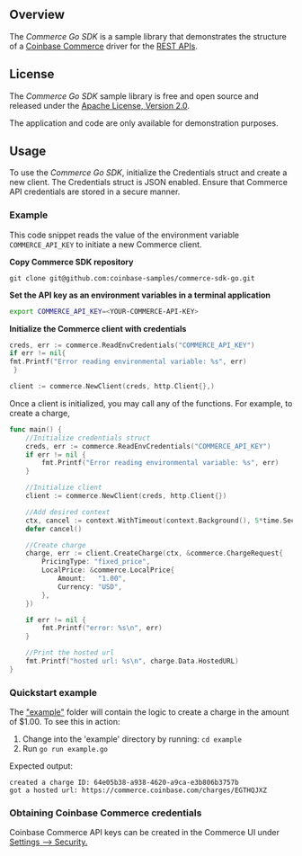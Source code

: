 ## Overview

The _Commerce Go SDK_ is a sample library that demonstrates the structure of a [Coinbase Commerce](https://commerce.coinbase.com/) driver for the [REST APIs](https://docs.cloud.coinbase.com/commerce/reference).

## License

The _Commerce Go SDK_ sample library is free and open source and released under the [Apache License, Version 2.0](https://github.com/coinbase-samples/commerce-sdk-go/blob/main/LICENSE).

The application and code are only available for demonstration purposes.

## Usage

To use the _Commerce Go SDK_, initialize the Credentials struct and create a new client. The Credentials struct is JSON enabled. Ensure that Commerce API credentials are stored in a secure manner.

### Example

This code snippet reads the value of the environment variable `COMMERCE_API_KEY` to initiate a new Commerce client.

**Copy Commerce SDK repository**

```
git clone git@github.com:coinbase-samples/commerce-sdk-go.git
```

**Set the API key as an environment variables in a terminal application**

```bash
export COMMERCE_API_KEY=<YOUR-COMMERCE-API-KEY>
```

**Initialize the Commerce client with credentials**

```go
creds, err := commerce.ReadEnvCredentials("COMMERCE_API_KEY")
if err != nil{
fmt.Printf("Error reading environmental variable: %s", err)
 }

client := commerce.NewClient(creds, http.Client{},)
```

Once a client is initialized, you may call any of the functions. For example, to create a charge,

```go
func main() {
	//Initialize credentials struct
	creds, err := commerce.ReadEnvCredentials("COMMERCE_API_KEY")
	if err != nil {
		fmt.Printf("Error reading environmental variable: %s", err)
	}

	//Initialize client
	client := commerce.NewClient(creds, http.Client{})

	//Add desired context
	ctx, cancel := context.WithTimeout(context.Background(), 5*time.Second)
	defer cancel()

	//Create charge
	charge, err := client.CreateCharge(ctx, &commerce.ChargeRequest{
		PricingType: "fixed_price",
		LocalPrice: &commerce.LocalPrice{
			Amount:   "1.00",
			Currency: "USD",
		},
	})

	if err != nil {
		fmt.Printf("error: %s\n", err)
	}

	//Print the hosted url
	fmt.Printf("hosted url: %s\n", charge.Data.HostedURL)
}
```

### Quickstart example

The ["example"](https://github.com/coinbase-samples/commerce-sdk-go/tree/main/example) folder will contain the logic to create a charge in the amount of $1.00. To see this in action:

1. Change into the 'example' directory by running: `cd example`
2. Run `go run example.go`

Expected output:

```
created a charge ID: 64e05b38-a938-4620-a9ca-e3b806b3757b
got a hosted url: https://commerce.coinbase.com/charges/EGTHQJXZ
```

### Obtaining Coinbase Commerce credentials

Coinbase Commerce API keys can be created in the Commerce UI under [Settings --> Security.](https://beta.commerce.coinbase.com/settings/security)

